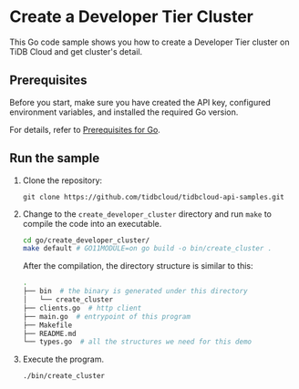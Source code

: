 # Create a Developer Tier Cluster

This Go code sample shows you how to create a Developer Tier cluster on TiDB Cloud and get cluster's detail.

## Prerequisites

Before you start, make sure you have created the API key, configured environment variables, and installed the required Go version.

For details, refer to [Prerequisites for Go](../README.md#prerequisites).

## Run the sample

1. Clone the repository:

    ```
    git clone https://github.com/tidbcloud/tidbcloud-api-samples.git
    ```

2. Change to the `create_developer_cluster` directory and run `make` to compile the code into an executable.

    ```bash
    cd go/create_developer_cluster/
    make default # GO11MODULE=on go build -o bin/create_cluster .
    ```

    After the compilation, the directory structure is similar to this:

    ```bash
    .
    ├── bin  # the binary is generated under this directory
    │   └── create_cluster
    ├── clients.go  # http client
    ├── main.go  # entrypoint of this program
    ├── Makefile
    ├── README.md
    └── types.go  # all the structures we need for this demo
    ```

3. Execute the program.

    ```bash
    ./bin/create_cluster
    ```
